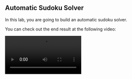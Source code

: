 ## Automatic Sudoku Solver

In this lab, you are going to build an automatic sudoku solver.

You can check out the end result at the following video:

<video controls src="demo.mp4" width="50%" height="auto"/>

This task has two sections:

  1. In section #1, you'll build a Sudoko validator. Instructions here: https://leetcode.com/problems/valid-sudoku/

  2. In section #2 you'll build a Sudoko solver. Instructions here: https://leetcode.com/problems/sudoku-solver/


Once code is ready, in order to connect it to the prebuilt UI, incorpoerate your code in the entry points found in `sudoku_practice` directory

The solution can be found in `sudoku_solution` directory

Good luck!
